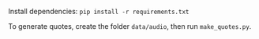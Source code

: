 Install dependencies: `pip install -r requirements.txt`

To generate quotes, create the folder `data/audio`, then run `make_quotes.py`.